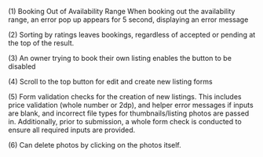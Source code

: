 
(1) Booking Out of Availability Range
When booking out the availability range, an error pop up appears for 5 second, displaying an error message

(2) Sorting by ratings leaves bookings, regardless of accepted or pending at the top of the result.

(3) An owner trying to book their own listing enables the button to be disabled

(4) Scroll to the top button for edit and create new listing forms

(5) Form validation checks for the creation of new listings. This includes price validation (whole number or 2dp), and helper error messages if inputs are blank, and incorrect file types for thumbnails/listing photos are passed in. Additionally, prior to submission, a whole form check is conducted to ensure all required inputs are provided.

(6) Can delete photos by clicking on the photos itself. 

